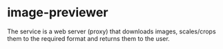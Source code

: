 # image-previewer
The service is a web server (proxy) that downloads images, scales/crops them to the required format and returns them to the user.
